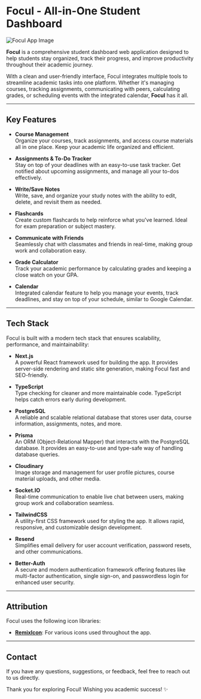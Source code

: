 # Focul - All-in-One Student Dashboard

![Focul App Image](https://i.postimg.cc/DyNLfHXH/Desktop-1.png)

**Focul** is a comprehensive student dashboard web application designed to help
students stay organized, track their progress, and improve productivity
throughout their academic journey.

With a clean and user-friendly interface, Focul integrates multiple tools to
streamline academic tasks into one platform. Whether it's managing courses,
tracking assignments, communicating with peers, calculating grades, or
scheduling events with the integrated calendar, **Focul** has it all.

---

## Key Features

- **Course Management**  
  Organize your courses, track assignments, and access course materials all in
  one place. Keep your academic life organized and efficient.

- **Assignments & To-Do Tracker**  
  Stay on top of your deadlines with an easy-to-use task tracker. Get notified
  about upcoming assignments, and manage all your to-dos effectively.

- **Write/Save Notes**  
  Write, save, and organize your study notes with the ability to edit, delete,
  and revisit them as needed.

- **Flashcards**  
  Create custom flashcards to help reinforce what you've learned. Ideal for exam
  preparation or subject mastery.

- **Communicate with Friends**  
  Seamlessly chat with classmates and friends in real-time, making group work
  and collaboration easy.

- **Grade Calculator**  
  Track your academic performance by calculating grades and keeping a close
  watch on your GPA.

- **Calendar**  
  Integrated calendar feature to help you manage your events, track deadlines,
  and stay on top of your schedule, similar to Google Calendar.

---

## Tech Stack

Focul is built with a modern tech stack that ensures scalability, performance,
and maintainability:

- **Next.js**  
  A powerful React framework used for building the app. It provides server-side
  rendering and static site generation, making Focul fast and SEO-friendly.

- **TypeScript**  
  Type checking for cleaner and more maintainable code. TypeScript helps catch
  errors early during development.

- **PostgreSQL**  
  A reliable and scalable relational database that stores user data, course
  information, assignments, notes, and more.

- **Prisma**  
  An ORM (Object-Relational Mapper) that interacts with the PostgreSQL database.
  It provides an easy-to-use and type-safe way of handling database queries.

- **Cloudinary**  
  Image storage and management for user profile pictures, course material
  uploads, and other media.

- **Socket.IO**  
  Real-time communication to enable live chat between users, making group work
  and collaboration seamless.

- **TailwindCSS**  
  A utility-first CSS framework used for styling the app. It allows rapid,
  responsive, and customizable design development.

- **Resend**  
  Simplifies email delivery for user account verification, password resets, and
  other communications.

- **Better-Auth**  
  A secure and modern authentication framework offering features like
  multi-factor authentication, single sign-on, and passwordless login for
  enhanced user security.

---

## Attribution

Focul uses the following icon libraries:

- **[RemixIcon](https://remixicon.com/)**: For various icons used throughout the
  app.

---

## Contact

If you have any questions, suggestions, or feedback, feel free to reach out to
us directly.

Thank you for exploring Focul! Wishing you academic success! ✨
